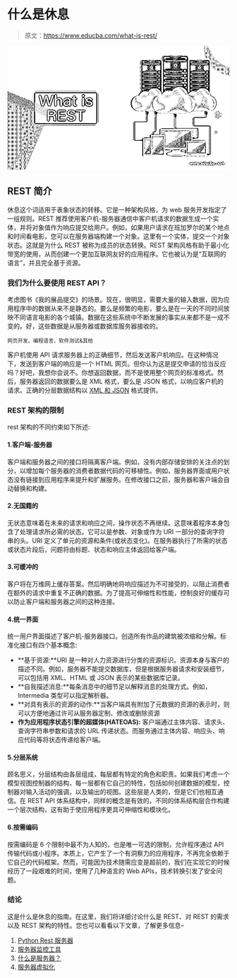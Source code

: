 # 什么是休息

> 原文：<https://www.educba.com/what-is-rest/>

![What is REST](img/35efb9696c4ccb068b14d8df9a48fdb8.png)



## REST 简介

休息这个词适用于表象状态的转移。它是一种架构风格，为 web 服务开发指定了一组规则。REST 推荐使用客户机-服务器通信中客户机请求的数据生成一个实体，并将对象值作为响应提交给用户。例如，如果用户请求在班加罗尔的某个地点和时间看电影，您可以在服务器端构建一个对象。这里有一个实体，提交一个对象状态。这就是为什么 REST 被称为成员的状态转换。REST 架构风格有助于最小化带宽的使用，从而创建一个更加互联网友好的应用程序。它也被认为是“互联网的语言”，并且完全基于资源。

### 我们为什么要使用 REST API？

考虑图书《我的展品提交》的场景。现在，很明显，需要大量的输入数据，因为应用程序中的数据从来不是静态的。要么是频繁的电影，要么是在一天的不同时间放映不同语言电影的各个城镇。数据在这些系统中不断发展的事实从来都不是一成不变的。好，这些数据是从服务器或数据库服务器接收的。

<small>网页开发、编程语言、软件测试&其他</small>

客户机使用 API 请求服务器上的正确细节，然后发送客户机响应。在这种情况下，发送到客户端的响应是一个 HTML 网页。但你认为这是提交申请的恰当反应吗？好吧，我想你会说不。你想返回数据，而不是使用整个网页的标准格式。然后，服务器返回的数据要么是 XML 格式，要么是 JSON 格式，以响应客户机的请求。正确的分层数据结构以 [XML 和 JSON](https://www.educba.com/json-vs-xml/) 格式提供。

### REST 架构的限制

rest 架构的不同约束如下所述:

#### 1.客户端-服务器

客户端和服务器之间的接口将隔离客户端。例如，没有内部存储安排的关注点的划分，以增加每个服务器的消费者数据代码的可移植性。例如，服务器界面或用户状态没有链接到应用程序来提升和扩展服务。在修改接口之前，服务器和客户端会自动替换和构建。

#### 2.无国籍的

无状态意味着在未来的请求和响应之间，操作状态不再继续。这意味着程序本身包含了处理请求所必需的状态。它可以是参数、对象或作为 URI 一部分的查询字符串的头。URI 定义了单元的资源和条件(或状态变化)。在服务器执行了所需的状态或状态片段后，问题将由标题、状态和响应主体返回给客户端。

#### 3.可缓冲的

客户将在万维网上缓存答案。然后明确地将响应描述为不可接受的，以阻止消费者在额外的请求中重复不正确的数据。为了提高可伸缩性和性能，控制良好的缓存可以防止客户端和服务器之间的这种连接。

#### 4.统一界面

统一用户界面描述了客户机-服务器接口。创造所有作品的建筑被浓缩和分解。标准化接口有四个基本概念:

*   **基于资源:**URI 是一种对人力资源进行分类的资源标识。资源本身与客户的描述不同。例如，服务器不能提交数据库，但是根据服务器请求和安装细节，可以包括用 XML、HTML 或 JSON 表示的某些数据库记录。
*   **自我描述消息:**每条消息中的细节足以解释消息的处理方式。例如，Intermedia 类型可以指定解析器。
*   **对具有表示的资源的动作:**当客户端具有附加了元数据的资源的表示时，则可以方便地通过许可从服务器定制、修改或删除资源
*   **作为应用程序状态引擎的超媒体(HATEOAS):** 客户端通过主体内容、请求头、查询字符串参数和请求的 URL 传递状态。而服务通过主体内容、响应头、响应代码等将状态传递给客户端。

#### 5.分层系统

顾名思义，分层结构由各层组成，每层都有特定的角色和职责。如果我们考虑一个模型视图控制器的结构，每一层都有它自己的特性，包括如何创建数据的模型，控制器对输入活动的强调，以及输出的视图。这些层是人类的，但是它们也相互通信。在 REST API 体系结构中，同样的概念是有效的，不同的体系结构层合作构建一个层次结构，这有助于使应用程序更具可伸缩性和模块化。

#### 6.按需编码

按需编码是 6 个限制中最不为人知的，也是唯一可选的限制，允许程序通过 API 传输代码或小程序。本质上，它产生了一个有洞察力的应用程序，不再完全依赖于它自己的代码框架。然而，可能因为技术随需应变是超前的，我们在实现它的时候经历了一段艰难的时间，使用了几种语言的 Web APIs，技术转换引发了安全问题。

### 结论

这是什么是休息的指南。在这里，我们将详细讨论什么是 REST、对 REST 的需求以及 REST 架构的特性。您也可以看看以下文章，了解更多信息–

1.  [Python Rest 服务器](https://www.educba.com/python-rest-server/)
2.  [服务器监控工具](https://www.educba.com/server-monitoring-tools/)
3.  [什么是服务器？](https://www.educba.com/what-is-server/)
4.  [服务器虚拟化](https://www.educba.com/server-virtualization/)





